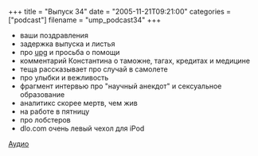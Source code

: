 +++
title = "Выпуск 34"
date = "2005-11-21T09:21:00"
categories = ["podcast"]
filename = "ump_podcast34"
+++


- ваши поздравления
- задержка выпуска и листья
- про [upg](http://upg.umputun.com) и просьба о помощи
- комментарий Константина о таможне, тагах, кредитах и медицине
- теща рассказывает про случай в самолете
- про улыбки и вежливость
- фрагмент интервью про "научный анекдот" и сексуальное образование
- аналитикс скорее мертв, чем жив
- на работе в пятницу
- про лобстеров
- dlo.com очень левый чехол для iPod

[Аудио](https://podcast.umputun.com/media/ump_podcast34.mp3)
<audio src="https://podcast.umputun.com/media/ump_podcast34.mp3" preload="none">